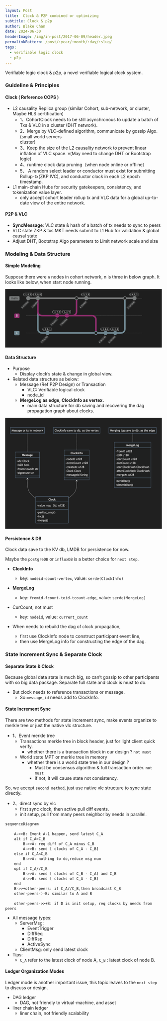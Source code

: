 ```yaml
---
layout: Post
title:  Clock & P2P combined or optimizing
subtitle: Clock & p2p
author: Blake Chan
date: 2024-06-30
headerImage: /img/in-post/2017-06-09/header.jpeg
permalinkPattern: /post/:year/:month/:day/:slug/
tags:
  - verifiable logic clock
  - p2p
---
```


Verifiable logic clock & p2p, a novel verifiable logical clock system.

<!-- more -->

### Guideline & Principles

#### Clock ( Reference COPS )

- L2 causality Replica group (similar Cohort, sub-network, or cluster, Maybe HLS certification)
    - 1、CohortClock needs to be still asynchronous to update a batch of Txs &  VLC in a cluster (DHT network).
    - 2、Merge by VLC-defined algorithm, communicate by gossip Algo. (small world servers   
          cluster)
    - 3、Keep the size of the L2 causality network to prevent linear inflation of VLC space. 
          v(May need to change DHT or Bootstrap logic)
    - 4、runtime clock data pruning（when node online or offline）
    - 5、 A random select leader or conductor must exist for submitting Rollup-tx(ZKP IVC), and conductor clock in each L2 epoch timestamp.
- L1 main-chain Hubs for security gatekeepers, consistency, and tokenization value layer.
    - only accept cohort leader rollup tx and VLC data for a global up-to-date view of the entire network.

#### P2P & VLC

- **SyncMessage**: VLC state & hash of a batch of tx needs to sync to peers
- VLC state ZKP & txs MKT needs submit to L1 Hub for validation & global causal state
- Adjust DHT, Bootstrap Algo parameters to Limit network scale and size

### Modeling & Data Structure

#### Simple Modeling

Suppose there were `n` nodes in cohort network, n is three in below graph. It looks like below, when start node running.

![vlc-p2p](/img/in-post/2024-05-20/vlc-p2p.png)

#### Data Structure

- Purpose
    - Display clock’s state & change in global view.
- Related data structure as below:
    - Message (Ref P2P Design) or Transaction
        - VLC: Verifiable logical clock
        - node_id
    - **MergeLog as edge, ClockInfo as vertex.**
        - main data structure for db saving and recovering the dag propagation graph about clocks.

![vlc-data](/img/in-post/2024-05-20/vlc-data.png)

#### **Persistence & DB**

Clock data save to the KV db, LMDB for persistence for now.

 Maybe the `postgreDB` or `influxDB` is a better choice for `next step`.

- **ClockInfo**
    - key:  `nodeid-count-vertex`,  value: `serde(ClockInfo)`
- **MergeLog**
    - key:  `fromid-fcount-toid-tcount-edge`,  value: `serde(MergeLog)`
- CurCount, not must
    - key: `nodeid`, value: `current_count`

- When needs to rebuild the dag of clock propagation,
    - first use ClockInfo node to construct participant event line,
    - then use MergeLog info for constructing the edge of the dag.

### State Increment Sync & Separate Clock

#### Separate State & Clock

Because global data state is much big, so can’t gossip to other participants with so big data package. Separate full state and clock is must to do. 

- But clock needs to reference transactions or message.
    - So `message_id` needs add to ClockInfo.

#### State Increment Sync

There are two methods for state increment sync, make events organize to merkle tree or just the native vlc structure.

- 1、Event merkle tree
    - Transactions merkle tree in block header, just for light client quick verify.
        - whether there is a transaction block in our design ?  `not must`
    - World state MPT or merkle tree in memory
        - whether there is a world state tree in our design ?
            - Must be consensus algorithm & full transaction order.  `not must`
            - if not, it will cause state not consistency.

So, we accept `second method`, just use native vlc structure to sync state directly.

- 2、direct sync by vlc
    - first sync clock, then active pull diff events.
    - init setup, pull from many peers neighbor by needs in parallel.

```mermaid
sequenceDiagram
	  
    A->>B: Event A-1 happen, send latest C_A
    alt if C_A>C_B 
        B->>A: req diff of C_A minus C_B
        A->>B: send [ clocks of C_A - C_B]
    else if C_A<C_B
        B->>A: nothing to do,reduce msg num
    end
    opt if C_A//C_B
        B->>A: send [ clocks of C_B - C_A] and C_B
        A->>B: send [ clocks of C_A - C_B]
    end
    B->>+other-peers: if C_A//C_B,then broadcast C_B
    other-peers-)-B: similar to A and B
    
    other-peers->>+B: if D is init setup, req clocks by needs from peers
```

- All message types:
    - ServerMsg:
        - EventTrigger
        - DiffReq
        - DiffRsp
        - ActiveSync
    - ClientMsg: only send latest clock
- Tips:
    - `C_A` refer to the latest clock of node A,  `C_B` : latest clock of node B.

#### Ledger Organization Modes

Ledger mode is another important issue, this topic leaves to the `next step` to discuss or design.

- DAG ledger
    - DAG, not friendly to virtual-machine, and asset
- liner chain ledger
    - liner chain, not friendly scalability